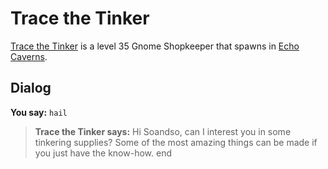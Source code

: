 # Trace the Tinker



[Trace the Tinker](/npc/153114) is a level 35 Gnome Shopkeeper that spawns in [Echo Caverns](/zone/153).



## Dialog

**You say:** `hail`



>**Trace the Tinker says:** Hi Soandso, can I interest you in some tinkering supplies?  Some of the most amazing things can be made if you just have the know-how.
end

